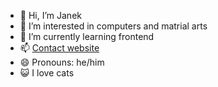 - 👋 Hi, I’m Janek
- 👀 I’m interested in computers and matrial arts
- 🌱 I’m currently learning frontend
- 📫 [Contact website](janek.000.pe)
- 😄 Pronouns: he/him
- 😺 I love cats

<!---
01001010anek/01001010anek is a ✨ special ✨ repository because its `README.md` (this file) appears on your GitHub profile.
You can click the Preview link to take a look at your changes.
--->
